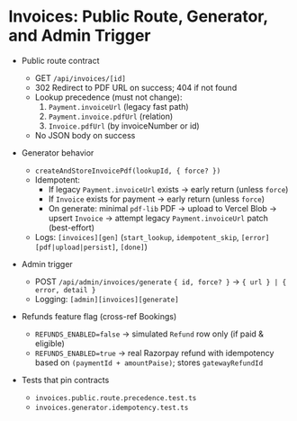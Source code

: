 # Invoices: Public Route, Generator, and Admin Trigger

- Public route contract
  - GET `/api/invoices/[id]`
  - 302 Redirect to PDF URL on success; 404 if not found
  - Lookup precedence (must not change):
    1) `Payment.invoiceUrl` (legacy fast path)
    2) `Payment.invoice.pdfUrl` (relation)
    3) `Invoice.pdfUrl` (by invoiceNumber or id)
  - No JSON body on success

- Generator behavior
  - `createAndStoreInvoicePdf(lookupId, { force? })`
  - Idempotent:
    - If legacy `Payment.invoiceUrl` exists → early return (unless `force`)
    - If `Invoice` exists for payment → early return (unless `force`)
    - On generate: minimal `pdf-lib` PDF → upload to Vercel Blob → upsert `Invoice` → attempt legacy `Payment.invoiceUrl` patch (best-effort)
  - Logs: `[invoices][gen]` (`start_lookup`, `idempotent_skip`, `[error][pdf|upload|persist]`, `[done]`)

- Admin trigger
  - POST `/api/admin/invoices/generate` `{ id, force? }` → `{ url } | { error, detail }`
  - Logging: `[admin][invoices][generate]`

- Refunds feature flag (cross-ref Bookings)
  - `REFUNDS_ENABLED=false` → simulated `Refund` row only (if paid & eligible)
  - `REFUNDS_ENABLED=true` → real Razorpay refund with idempotency based on `(paymentId + amountPaise)`; stores `gatewayRefundId`

- Tests that pin contracts
  - `invoices.public.route.precedence.test.ts`
  - `invoices.generator.idempotency.test.ts`
